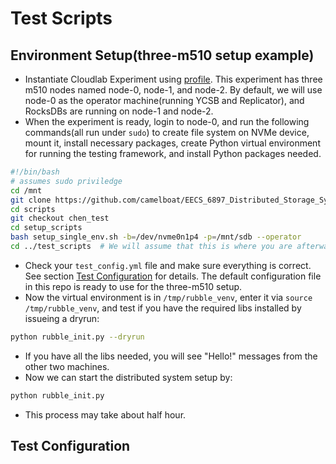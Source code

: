 # Test Scripts

## Environment Setup(three-m510 setup example)

- Instantiate Cloudlab Experiment using [profile](https://www.cloudlab.us/manage_profile.php?action=edit&uuid=4bfc3b7b-b3f4-11eb-b1eb-e4434b2381fc). This experiment has three m510 nodes named node-0, node-1, and node-2. By default, we will use node-0 as the operator machine(running YCSB and Replicator), and RocksDBs are running on node-1 and node-2.
- When the experiment is ready, login to node-0, and run the following commands(all run under `sudo`) to create file system on NVMe device, mount it, install necessary packages, create Python virtual environment for running the testing framework, and install Python packages needed.
```bash
#!/bin/bash
# assumes sudo priviledge
cd /mnt
git clone https://github.com/camelboat/EECS_6897_Distributed_Storage_System_Project_Scripts scripts
cd scripts
git checkout chen_test
cd setup_scripts
bash setup_single_env.sh -b=/dev/nvme0n1p4 -p=/mnt/sdb --operator
cd ../test_scripts  # We will assume that this is where you are afterwards.
```
- Check your `test_config.yml` file and make sure everything is correct. See section [Test Configuration](#test-configuration) for details. The default configuration file in this repo is ready to use for the three-m510 setup.
- Now the virtual environment is in `/tmp/rubble_venv`, enter it via
`source /tmp/rubble_venv`, and test if you have the required libs installed by issueing a dryrun:
```bash
python rubble_init.py --dryrun
```
- If you have all the libs needed, you will see "Hello!" messages from the other two machines.
- Now we can start the distributed system setup by:
```bash
python rubble_init.py
```
- This process may take about half hour.

## Test Configuration

